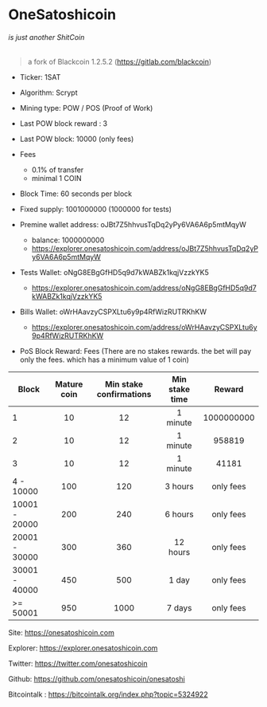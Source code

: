 # OneSatoshicoin
###### is just another ShitCoin 


> a fork of Blackcoin 1.2.5.2 (https://gitlab.com/blackcoin) 


- Ticker: 1SAT
- Algorithm: Scrypt
- Mining type: POW / POS (Proof of Work)
- Last POW block reward : 3
- Last POW block: 10000 (only fees)
- Fees 
    - 0.1% of transfer 
    - minimal 1 COIN 
- Block Time: 60 seconds per block  
- Fixed supply: 1001000000    (1000000 for tests)
- Premine wallet address: 	oJBt7Z5hhvusTqDq2yPy6VA6A6p5mtMqyW
    - balance: 1000000000
    - https://explorer.onesatoshicoin.com/address/oJBt7Z5hhvusTqDq2yPy6VA6A6p5mtMqyW

- Tests Wallet:  oNgG8EBgGfHD5q9d7kWABZk1kqjVzzkYK5
	- https://explorer.onesatoshicoin.com/address/oNgG8EBgGfHD5q9d7kWABZk1kqjVzzkYK5
- Bills Wallet:  oWrHAavzyCSPXLtu6y9p4RfWizRUTRKhKW
	- https://explorer.onesatoshicoin.com/address/oWrHAavzyCSPXLtu6y9p4RfWizRUTRKhKW

    
    
- PoS Block Reward: Fees (There are no stakes rewards. the bet will pay only the fees. which has a minimum value of 1 coin)


| Block         | Mature coin   | Min stake confirmations   | Min stake time    | Reward    |
|---------------|:-------------:|:-------------------------:|:-----------------:|:---------:|
| 1             | 10            | 12                        |  1 minute         | 1000000000|
| 2             | 10            | 12                        |  1 minute         | 958819    |
| 3             | 10            | 12                        |  1 minute         | 41181     |
| 4 - 10000     | 100           | 120                       | 3 hours           | only fees |
| 10001 - 20000 | 200           | 240                       | 6 hours           | only fees |
| 20001 - 30000 | 300           | 360                       | 12 hours          | only fees |
| 30001 - 40000 | 450           | 500                       | 1 day             | only fees |
|  >= 50001     | 950           | 1000                      | 7 days            | only fees |



Site: https://onesatoshicoin.com

Explorer: https://explorer.onesatoshicoin.com

Twitter: https://twitter.com/onesatoshicoin 

Github: https://github.com/onesatoshicoin/onesatoshi

Bitcointalk :  https://bitcointalk.org/index.php?topic=5324922
